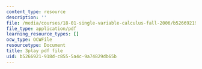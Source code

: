 ```yaml
---
content_type: resource
description: ''
file: /media/courses/18-01-single-variable-calculus-fall-2006/b5266921918dc8555a4c9a74829db65b_zUEuKrxgHws.pdf
file_type: application/pdf
learning_resource_types: []
ocw_type: OCWFile
resourcetype: Document
title: 3play pdf file
uid: b5266921-918d-c855-5a4c-9a74829db65b
---
```

